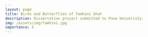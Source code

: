 ```yaml
---
layout: page
title: Birds and Butterflies of Tamhini Ghat
description: Dissertation project submitted to Pune Univeristy.
img: /assets/img/tamhini.jpg
importance: 3
---
```

